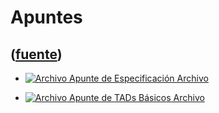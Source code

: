 # Apuntes
([fuente](https://campus.exactas.uba.ar/course/view.php?id=990&section=7))
---
  - [![Archivo](https://campus.exactas.uba.ar/theme/image.php/magazine/core/1462913092/f/pdf) Apunte de Especificación Archivo](https://campus.exactas.uba.ar/mod/resource/view.php?id=53267)

  - [![Archivo](https://campus.exactas.uba.ar/theme/image.php/magazine/core/1462913092/f/pdf) Apunte de TADs Básicos Archivo](https://campus.exactas.uba.ar/mod/resource/view.php?id=53266)

